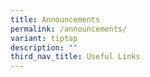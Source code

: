 ```yaml
---
title: Announcements
permalink: /announcements/
variant: tiptap
description: ""
third_nav_title: Useful Links
---
```

